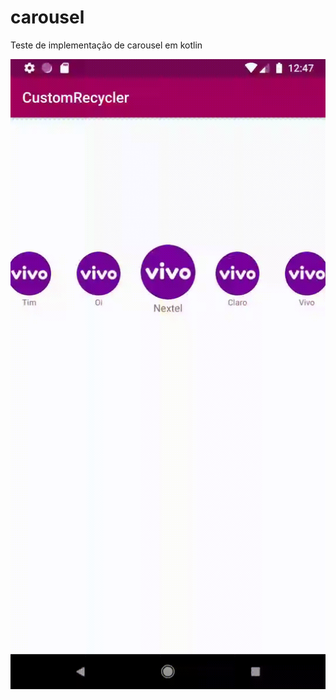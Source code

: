 # carousel
Teste de implementação de carousel em kotlin

<img src="teste.gif" align="left" style="height:40%" >
